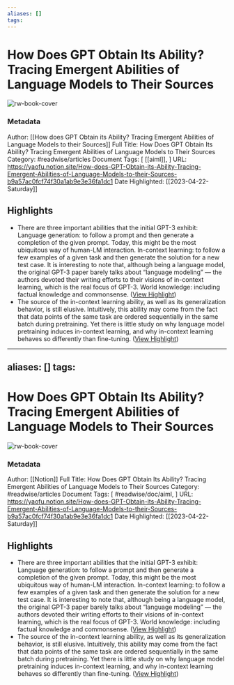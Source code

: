 ```yaml
---
aliases: []
tags:
---
```

# How Does GPT Obtain Its Ability? Tracing Emergent Abilities of Language Models to Their Sources

![rw-book-cover](https://www.notion.so/images/meta/default.png)
### Metadata
Author: [[How does GPT Obtain its Ability? Tracing Emergent Abilities of Language Models to their Sources]]
Full Title: How Does GPT Obtain Its Ability? Tracing Emergent Abilities of Language Models to Their Sources
Category: #readwise/articles
Document Tags: [ [[aiml]], ]
URL: https://yaofu.notion.site/How-does-GPT-Obtain-its-Ability-Tracing-Emergent-Abilities-of-Language-Models-to-their-Sources-b9a57ac0fcf74f30a1ab9e3e36fa1dc1
Date Highlighted: [[2023-04-22-Saturday]]

## Highlights
- There are three important abilities that the initial GPT-3 exhibit:
  Language generation: to follow a prompt and then generate a completion of the given prompt. Today, this might be the most ubiquitous way of human-LM interaction.
  In-context learning: to follow a few examples of a given task and then generate the solution for a new test case. It is interesting to note that, although being a language model, the original GPT-3 paper barely talks about “language modeling” — the authors devoted their writing efforts to their visions of in-context learning, which is the real focus of GPT-3.
  World knowledge: including factual knowledge and commonsense. ([View Highlight](https://read.readwise.io/read/01gymq35kg3rmrb2fjfjt4naf2))
- The source of the in-context learning ability, as well as its generalization behavior, is still elusive. Intuitively, this ability may come from the fact that data points of the same task are ordered sequentially in the same batch during pretraining. Yet there is little study on why language model pretraining induces in-context learning, and why in-context learning behaves so differently than fine-tuning. ([View Highlight](https://read.readwise.io/read/01gymq6mr47pbepzz67bes765b))
---
aliases: []
tags:
---
# How Does GPT Obtain Its Ability? Tracing Emergent Abilities of Language Models to Their Sources

![rw-book-cover](https://www.notion.so/images/meta/default.png)
### Metadata
Author: [[Notion]]
Full Title: How Does GPT Obtain Its Ability? Tracing Emergent Abilities of Language Models to Their Sources
Category: #readwise/articles
Document Tags: [ #readwise/doc/aiml, ]
URL: https://yaofu.notion.site/How-does-GPT-Obtain-its-Ability-Tracing-Emergent-Abilities-of-Language-Models-to-their-Sources-b9a57ac0fcf74f30a1ab9e3e36fa1dc1
Date Highlighted: [[2023-04-22-Saturday]]

## Highlights
- There are three important abilities that the initial GPT-3 exhibit:
  Language generation: to follow a prompt and then generate a completion of the given prompt. Today, this might be the most ubiquitous way of human-LM interaction.
  In-context learning: to follow a few examples of a given task and then generate the solution for a new test case. It is interesting to note that, although being a language model, the original GPT-3 paper barely talks about “language modeling” — the authors devoted their writing efforts to their visions of in-context learning, which is the real focus of GPT-3.
  World knowledge: including factual knowledge and commonsense. ([View Highlight](https://read.readwise.io/read/01gymq35kg3rmrb2fjfjt4naf2))
- The source of the in-context learning ability, as well as its generalization behavior, is still elusive. Intuitively, this ability may come from the fact that data points of the same task are ordered sequentially in the same batch during pretraining. Yet there is little study on why language model pretraining induces in-context learning, and why in-context learning behaves so differently than fine-tuning. ([View Highlight](https://read.readwise.io/read/01gymq6mr47pbepzz67bes765b))

